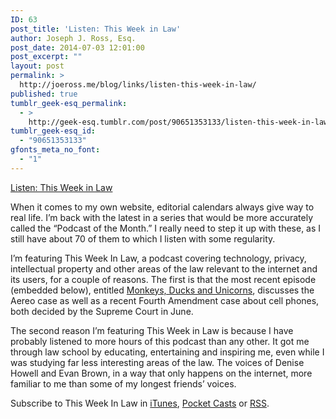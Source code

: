 ```yaml
---
ID: 63
post_title: 'Listen: This Week in Law'
author: Joseph J. Ross, Esq.
post_date: 2014-07-03 12:01:00
post_excerpt: ""
layout: post
permalink: >
  http://joeross.me/blog/links/listen-this-week-in-law/
published: true
tumblr_geek-esq_permalink:
  - >
    http://geek-esq.tumblr.com/post/90651353133/listen-this-week-in-law
tumblr_geek-esq_id:
  - "90651353133"
gfonts_meta_no_font:
  - "1"
---
```

<a href='http://twit.tv/twil'>Listen: This Week in Law</a><div class="link_description"><p>When it comes to my own website, editorial calendars always give way to real life. I&#8217;m back with the latest in a series that would be more accurately called the &#8220;Podcast of the Month.&#8221; I really need to step it up with these, as I still have about 70 of them to which I listen with some regularity.</p>

<p>I&#8217;m featuring This Week In Law, a podcast covering technology, privacy, intellectual property and other areas of the law relevant to the internet and its users, for a couple of reasons. The first is that the most recent episode (embedded below), entitled <a href="http://twit.tv/show/this-week-in-law/265" target="_blank">Monkeys, Ducks and Unicorns</a>, discusses the Aereo case as well as a recent Fourth Amendment case about cell phones, both decided by the Supreme Court in June.</p>

<p>The second reason I&#8217;m featuring This Week in Law is because I have probably listened to more hours of this podcast than any other. It got me through law school by educating, entertaining and inspiring me, even while I was studying far less interesting areas of the law. The voices of Denise Howell and Evan Brown, in a way that only happens on the internet, more familiar to me than some of my longest friends&#8217; voices.</p>

<p>Subscribe to This Week In Law in <a href="https://itunes.apple.com/us/podcast/this-week-in-law-mp3/id202795271" target="_blank">iTunes</a>, <a href="http://pcasts.in/twl" target="_blank">Pocket Casts</a> or <a href="http://feeds.twit.tv/twil.xml" target="_blank">RSS</a>.</p>

</div>